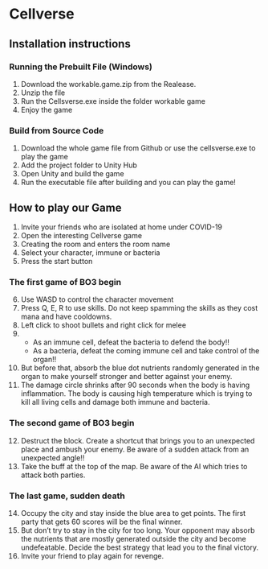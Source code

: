 # Cellverse
## Installation instructions
### Running the Prebuilt File (Windows)
1. Download the workable.game.zip from the Realease.
2. Unzip the file
3. Run the Cellsverse.exe inside the folder workable game
4. Enjoy the game
### Build from Source Code
1. Download the whole game file from Github or use the cellsverse.exe to play the game
2. Add the project folder to Unity Hub
3. Open Unity and build the game
4. Run the executable file after building and you can play the game!

## How to play our Game
1. Invite your friends who are isolated at home under COVID-19
2. Open the interesting Cellverse game
3. Creating the room and enters the room name
4. Select your character, immune or bacteria
5. Press the start button
### The first game of BO3 begin
6. Use WASD to control the character movement
7. Press Q, E, R to use skills. Do not keep spamming the skills as they cost mana and have cooldowns.
8. Left click to shoot bullets and right click for melee
9.   - As an immune cell, defeat the bacteria to defend the body!!
     - As a bacteria, defeat the coming immune cell and take control of the organ!!
10. But before that, absorb the blue dot nutrients randomly generated in the organ to make yourself stronger and better against your enemy.
11. The damage circle shrinks after 90 seconds when the body is having inflammation. The body is causing high temperature which is trying to kill all living cells and damage both immune and bacteria.
### The second game of BO3 begin
12. Destruct the block. Create a shortcut that brings you to an unexpected place and ambush your enemy. Be aware of a sudden attack from an unexpected angle!!
13. Take the buff at the top of the map. Be aware of the AI which tries to attack both parties.
### The last game, sudden death
14. Occupy the city and stay inside the blue area to get points. The first party that gets 60 scores will be the final winner.
15. But don’t try to stay in the city for too long. Your opponent may absorb the nutrients that are mostly generated outside the city and become undefeatable. Decide the best strategy that lead you to the final victory.
16. Invite your friend to play again for revenge.
